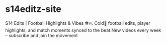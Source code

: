 # s14editz-site
S14 Edits | Football Highlights &amp; Vibes ⚽🔥. Cold🥶 football edits, player highlights, and match moments synced to the beat.New videos every week – subscribe and join the movement
